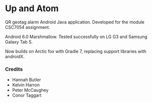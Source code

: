 # Up and Atom

QR geotag alarm Android Java application. Developed for the module CSC7054 assignment. 

Android 6.0 Marshmallow. Tested successfully on LG G3 and Samsung Galaxy Tab S.

Now builds on Arctic fox with Gradle 7, replacing support libraries with androidX.

### Credits

- Hannah Butler
- Kelvin Harron
- Peter McCaughey
- Conor Taggart